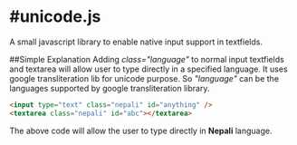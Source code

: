 #unicode.js
==========

A small javascript library to enable native input support in textfields.

##Simple Explanation
Adding *class="language"* to normal input textfields and textarea will allow user to type directly in a specified language.
It uses google transliteration lib for unicode purpose. So *"language"* can be the languages supported by google transliteration library.
```html
<input type="text" class="nepali" id="anything" />
<textarea class="nepali" id="abc"></textarea>
```

The above code will allow the user to type directly in **Nepali** language.
